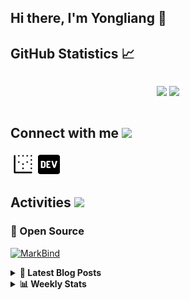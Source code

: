 ## Hi there, I'm Yongliang 👋 

## GitHub Statistics :chart_with_upwards_trend:
<div align="center">
<div style="display: flex; align-items: center; justify-content: center;">

[![](https://github-readme-stats.vercel.app/api?username=tlylt&show_icons=true&theme=tokyonight&hide_border=true&locale=en)](https://github.com/tlylt)
[![](https://github-readme-streak-stats.herokuapp.com/?user=tlylt&theme=tokyonight&hide_border=true)](https://github.com/tlylt)
</div>
</div>

## Connect with me <img src="https://media.giphy.com/media/iY8CRBdQXODJSCERIr/giphy.gif" width="30px">

<a href="https://www.yongliangliu.com/" target="_blank"><img align="center" src="static/site-icon.png" alt="yongliangliu.com" height="40" width="40" /></a>
<a href="https://dev.to/tlylt" target="_blank"><img align="center" src="static/dev-badge.svg" alt="dev.to/tlylt" height="35" width="35" /></a>

## Activities <img src="https://media.giphy.com/media/WUlplcMpOCEmTGBtBW/giphy.gif" width="30">

### 🔭 Open Source

[![MarkBind](https://github-readme-stats.vercel.app/api/pin/?username=markbind&repo=markbind)](https://github.com/MarkBind/markbind)


<details>
<summary> <b>📕 Latest Blog Posts</b> </summary>

<!-- BLOG-POST-LIST:START -->
- [Intermediate GitHub CI Workflow Walk Through](https://www.yongliangliu.com/blog/intermediate-github-ci-workflow-walk-through/)
- [RooFind](https://www.yongliangliu.com/blog/roofind/)
- [Prove that the problem of determining whether a graph is connected is evasive](https://www.yongliangliu.com/blog/prove-graph-check-connected-evasive/)
- [Prove that every sorting algorithm must make at least lg&lpar;n!&rpar; comparisons](https://www.yongliangliu.com/blog/prove-sorting-at-least-lgn/)
- [Automatically add all existing GitHub repo contributors with all-contributors-cli](https://www.yongliangliu.com/blog/all-contributors-cli-recognize-existing/)
<!-- BLOG-POST-LIST:END -->

</details>

<details>
<summary> <b>📊 Weekly Stats</b> </summary>

<!--START_SECTION:waka-->
**🐱 My GitHub Data** 

> 🏆 2,304 Contributions in the Year 2022
 > 
> 📦 259.9 kB Used in GitHub's Storage 
 > 
> 🚫 Not Opted to Hire
 > 
> 📜 106 Public Repositories 
 > 
> 🔑 13 Private Repositories  
 > 
**I'm an Early 🐤** 

```text
🌞 Morning    424 commits    ██████░░░░░░░░░░░░░░░░░░░   27.37% 
🌆 Daytime    420 commits    ██████░░░░░░░░░░░░░░░░░░░   27.11% 
🌃 Evening    585 commits    █████████░░░░░░░░░░░░░░░░   37.77% 
🌙 Night      120 commits    ██░░░░░░░░░░░░░░░░░░░░░░░   7.75%

```
📅 **I'm Most Productive on Friday** 

```text
Monday       206 commits    ███░░░░░░░░░░░░░░░░░░░░░░   13.3% 
Tuesday      193 commits    ███░░░░░░░░░░░░░░░░░░░░░░   12.46% 
Wednesday    224 commits    ███░░░░░░░░░░░░░░░░░░░░░░   14.46% 
Thursday     251 commits    ████░░░░░░░░░░░░░░░░░░░░░   16.2% 
Friday       280 commits    ████░░░░░░░░░░░░░░░░░░░░░   18.08% 
Saturday     182 commits    ███░░░░░░░░░░░░░░░░░░░░░░   11.75% 
Sunday       213 commits    ███░░░░░░░░░░░░░░░░░░░░░░   13.75%

```


📊 **This Week I Spent My Time On** 

```text
⌚︎ Time Zone: Asia/Singapore

💬 Programming Languages: 
JavaScript               14 hrs 44 mins      █████████████████░░░░░░░░   70.79% 
Markdown                 3 hrs 43 mins       ████░░░░░░░░░░░░░░░░░░░░░   17.87% 
JSON                     1 hr 13 mins        █░░░░░░░░░░░░░░░░░░░░░░░░   5.91% 
Other                    43 mins             ░░░░░░░░░░░░░░░░░░░░░░░░░   3.46% 
YAML                     14 mins             ░░░░░░░░░░░░░░░░░░░░░░░░░   1.17%

```


 Last Updated on 23/04/2022 00:35:15 UTC
<!--END_SECTION:waka-->

</details>